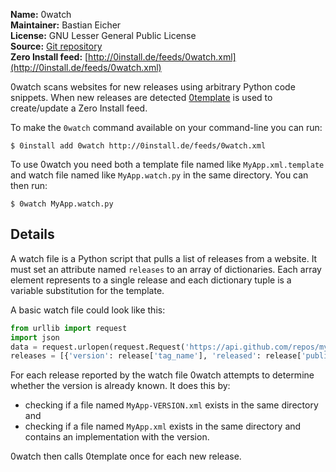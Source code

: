 **Name:** 0watch  
**Maintainer:** Bastian Eicher  
**License:** GNU Lesser General Public License  
**Source:** [Git repository](https://github.com/0install/0watch)  
**Zero Install feed:** [http://0install.de/feeds/0watch.xml](http://0install.de/feeds/0watch.xml)

0watch scans websites for new releases using arbitrary Python code snippets.
When new releases are detected [0template](0template.md) is used to create/update a Zero Install feed.

To make the `0watch` command available on your command-line you can run:

```shell
$ 0install add 0watch http://0install.de/feeds/0watch.xml
```

To use 0watch you need both a template file named like `MyApp.xml.template` and watch file named like `MyApp.watch.py` in the same directory. You can then run:

```shell
$ 0watch MyApp.watch.py
```

## Details

A watch file is a Python script that pulls a list of releases from a website. It must set an attribute named `releases` to an array of dictionaries. Each array element represents to a single release and each dictionary tuple is a variable substitution for the template.

A basic watch file could look like this:

```python
from urllib import request
import json
data = request.urlopen(request.Request('https://api.github.com/repos/myproj/myapp/releases')).read()
releases = [{'version': release['tag_name'], 'released': release['published_at'][0:10]} for release in json.loads(data)]
```

For each release reported by the watch file 0watch attempts to determine whether the version is already known. It does this by:

 * checking if a file named `MyApp-VERSION.xml` exists in the same directory and
 * checking if a file named `MyApp.xml` exists in the same directory and contains an implementation with the version.

0watch then calls 0template once for each new release.
